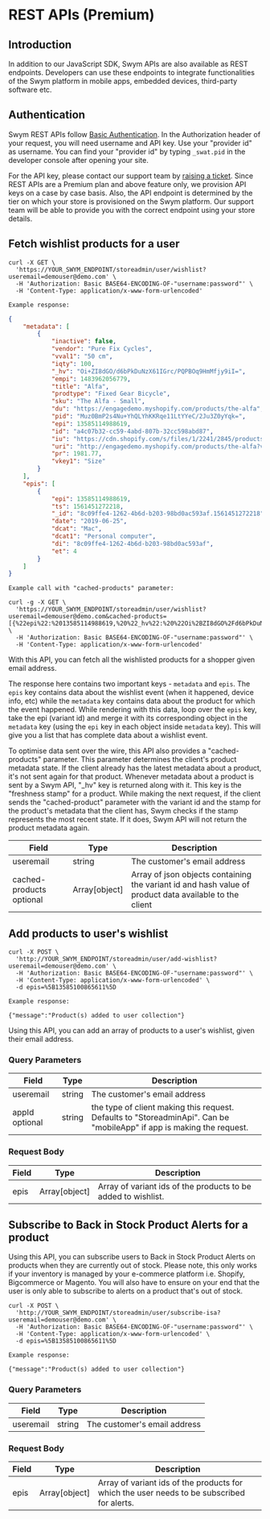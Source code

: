 # REST APIs (Premium)

## Introduction

In addition to our JavaScript SDK, Swym APIs are also available as REST endpoints. Developers can use these endpoints to integrate functionalities of the Swym platform in mobile apps, embedded devices, third-party software etc.

## Authentication

Swym REST APIs follow [Basic Authentication](https://swagger.io/docs/specification/authentication/basic-authentication/). In the Authorization header of your request, you will need username and API key. Use your "provider id" as username. You can find your "provider id" by typing `_swat.pid` in the developer console after opening your site.

For the API key, please contact our support team by <a href="https://swym.freshdesk.com/support/tickets/new" target="_blank">raising a ticket</a>. Since REST APIs are a Premium plan and above feature only, we provision API keys on a case by case basis. Also, the API endpoint is determined by the tier on which your store is provisioned on the Swym platform. Our support team will be able to provide you with the correct endpoint using your store details.

## Fetch wishlist products for a user

```shell:cURL
curl -X GET \
  'https://YOUR_SWYM_ENDPOINT/storeadmin/user/wishlist?useremail=demouser@demo.com' \
  -H 'Authorization: Basic BASE64-ENCODING-OF-"username:password"' \
  -H 'Content-Type: application/x-www-form-urlencoded'

```
```
Example response:
```

```json
{
    "metadata": [
        {
            "inactive": false,
            "vendor": "Pure Fix Cycles",
            "vval1": "50 cm",
            "iqty": 100,
            "_hv": "Oi+ZI8dGO/d6bPkDuNzX61IGrc/PQPBOq9HmMfjy9iI=",
            "empi": 1483962056779,
            "title": "Alfa",
            "prodtype": "Fixed Gear Bicycle",
            "sku": "The Alfa - Small",
            "du": "https://engagedemo.myshopify.com/products/the-alfa",
            "pid": "Muz0BmP2s4Nu+YhQLYhKKRqe11LtYYeC/2Ju3Z0yYqk=",
            "epi": 13585114988619,
            "id": "a4c07b32-cc59-4abd-807b-32cc598abd87",
            "iu": "https://cdn.shopify.com/s/files/1/2241/2845/products/ALFA_SIDE_WEB.jpg?v=1542443636",
            "uri": "http://engagedemo.myshopify.com/products/the-alfa?variant=13585114988619",
            "pr": 1981.77,
            "vkey1": "Size"
        }
    ],
    "epis": [
        {
            "epi": 13585114988619,
            "ts": 1561451272218,
            "_id": "8c09ffe4-1262-4b6d-b203-98bd0ac593af.1561451272218",
            "date": "2019-06-25",
            "dcat": "Mac",
            "dcat1": "Personal computer",
            "di": "8c09ffe4-1262-4b6d-b203-98bd0ac593af",
            "et": 4
        }
    ]
}
```
```
Example call with "cached-products" parameter:
```

```shell:cURL
curl -g -X GET \
  'https://YOUR_SWYM_ENDPOINT/storeadmin/user/wishlist?useremail=demouser@demo.com&cached-products=[{%22epi%22:%2013585114988619,%20%22_hv%22:%20%22Oi%2BZI8dGO%2Fd6bPkDuNzX61IGrc%2FPQPBOq9HmMfjy9iI%3D%22}]' \
  -H 'Authorization: Basic BASE64-ENCODING-OF-"username:password"' \
  -H 'Content-Type: application/x-www-form-urlencoded'

```
With this API, you can fetch all the wishlisted products for a shopper given email address.

The response here contains two important keys - `metadata` and `epis`. The `epis` key contains data about the wishlist event (when it happened, device info, etc) while the `metadata` key contains data about the product for which the event happened. While rendering with this data, loop over the `epis` key, take the epi (variant id) and merge it with its corresponding object in the `metadata` key (using the `epi` key in each object inside `metadata` key). This will give you a list that has complete data about a wishlist event.

To optimise data sent over the wire, this API also provides a "cached-products" parameter. This parameter determines the client's product metadata state. If the client already has the latest metadata about a product, it's not sent again for that product. Whenever metadata about a product is sent by a Swym API, "_hv" key is returned along with it. This key is the "freshness stamp" for a product. While making the next request, if the client sends the "cached-product" parameter with the variant id and the stamp for the product's metadata that the client has, Swym checks if the stamp represents the most recent state. If it does, Swym API will not return the product metadata again.

Field | Type | Description
--------- | ------- | -----------
useremail | string | The customer's email address
cached-products <span>optional</span> | Array[object] | Array of json objects containing the variant id and hash value of product data available to the client

## Add products to user's wishlist

```shell:cURL
curl -X POST \
  'http://YOUR_SWYM_ENDPOINT/storeadmin/user/add-wishlist?useremail=demouser@demo.com' \
  -H 'Authorization: Basic BASE64-ENCODING-OF-"username:password"' \
  -H 'Content-Type: application/x-www-form-urlencoded' \
  -d epis=%5B13585100865611%5D
```
```
Example response:
```

```
{"message":"Product(s) added to user collection"}
```

Using this API, you can add an array of products to a user's wishlist, given their email address.

### Query Parameters

Field | Type | Description
--------- | ------- | -----------
useremail | string | The customer's email address
appId <span>optional</span> | string | the type of client making this request. Defaults to "StoreadminApi". Can be "mobileApp" if app is making the request.

### Request Body

Field | Type | Description
--------- | ------- | -----------
epis | Array[object] | Array of variant ids of the products to be added to wishlist.

## Subscribe to Back in Stock Product Alerts for a product

Using this API, you can subscribe users to Back in Stock Product Alerts on products when they are currently out of stock. Please note, this only works if your inventory is managed by your e-commerce platform i.e. Shopify, Bigcommerce or Magento. You will also have to ensure on your end that the user is only able to subscribe to alerts on a product that's out of stock.

```shell:cURL
curl -X POST \
  'http://YOUR_SWYM_ENDPOINT/storeadmin/user/subscribe-isa?useremail=demouser@demo.com' \
  -H 'Authorization: Basic BASE64-ENCODING-OF-"username:password"' \
  -H 'Content-Type: application/x-www-form-urlencoded' \
  -d epis=%5B13585100865611%5D
```
```
Example response:
```

```
{"message":"Product(s) added to user collection"}
```

### Query Parameters

Field | Type | Description
--------- | ------- | -----------
useremail | string | The customer's email address

### Request Body

Field | Type | Description
--------- | ------- | -----------
epis | Array[object] | Array of variant ids of the products for which the user needs to be subscribed for alerts.
